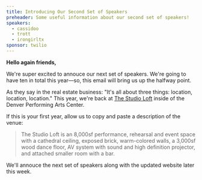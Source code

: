 ```yaml
---
title: Introducing Our Second Set of Speakers
preheader: Some useful information about our second set of speakers!
speakers:
  - cassidoo
  - trott
  - irongirltx
sponsor: twilio
---
```


**Hello again friends,**

We're super excited to annouce our next set of speakers. We're going to have ten in total this year—so, this email will bring us up the halfway point.

As they say in the real estate business: "It's all about three things: location, location, location." This year, we're back at [The Studio Loft](http://www.artscomplex.com/venues/detail/studio-loft) inside of the Denver Performing Arts Center.

If this is your first year, allow us to copy and paste a description of the venue:

> The Studio Loft is an 8,000sf performance, rehearsal and event space with a cathedral ceiling, exposed brick, warm-colored walls, a 3,000sf wood dance floor, AV system with sound and high definition projector, and attached smaller room with a bar.

We'll annouce the next set of speakers along with the updated website later this week.
